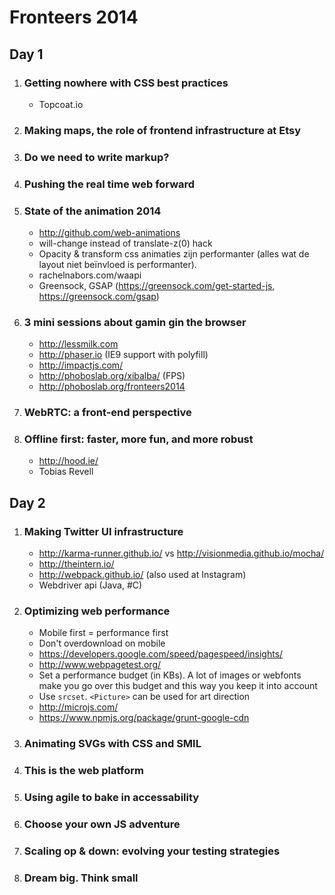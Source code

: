 # Fronteers 2014

## Day 1
1. ### Getting nowhere with CSS best practices
    - Topcoat.io

1. ### Making maps, the role of frontend infrastructure at Etsy


1. ### Do we need to write markup?


1. ### Pushing the real time web forward


1. ### State of the animation 2014
    - http://github.com/web-animations
    - will-change instead of translate-z(0) hack
    - Opacity & transform css animaties zijn performanter (alles wat de layout niet beïnvloed is performanter).
    - rachelnabors.com/waapi
    - Greensock, GSAP (https://greensock.com/get-started-js, https://greensock.com/gsap)

1. ### 3 mini sessions about gamin gin the browser
    - http://lessmilk.com
    - http://phaser.io (IE9 support with polyfill)
    - http://impactjs.com/
    - http://phoboslab.org/xibalba/ (FPS)
    - http://phoboslab.org/fronteers2014

1. ### WebRTC: a front-end perspective


1. ### Offline first: faster, more fun, and more robust
    - http://hood.ie/
    - Tobias Revell

## Day 2
1. ### Making Twitter UI infrastructure
    - http://karma-runner.github.io/ vs http://visionmedia.github.io/mocha/
    - http://theintern.io/
    - http://webpack.github.io/ (also used at Instagram)
	- Webdriver api (Java, #C)

1. ### Optimizing web performance
    - Mobile first = performance first
    - Don't overdownload on mobile
    - https://developers.google.com/speed/pagespeed/insights/
    - http://www.webpagetest.org/
    - Set a performance budget (in KBs). A lot of images or webfonts make you go over this budget and this way you keep it into account
    - Use `srcset`. `<Picture>` can be used for art direction
    - http://microjs.com/
    - https://www.npmjs.org/package/grunt-google-cdn

1. ### Animating SVGs with CSS and SMIL


1. ### This is the web platform


1. ### Using agile to bake in accessability


1. ### Choose your own JS adventure


1. ### Scaling op & down: evolving your testing strategies


1. ### Dream big. Think small

